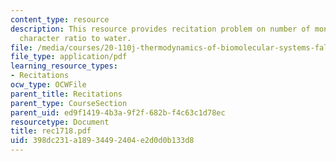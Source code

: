 ```yaml
---
content_type: resource
description: This resource provides recitation problem on number of monomers and Polystyrene's
  character ratio to water.
file: /media/courses/20-110j-thermodynamics-of-biomolecular-systems-fall-2005/398dc231a18934492404e2d0d0b133d8_rec1718.pdf
file_type: application/pdf
learning_resource_types:
- Recitations
ocw_type: OCWFile
parent_title: Recitations
parent_type: CourseSection
parent_uid: ed9f1419-4b3a-9f2f-682b-f4c63c1d78ec
resourcetype: Document
title: rec1718.pdf
uid: 398dc231-a189-3449-2404-e2d0d0b133d8
---
```

